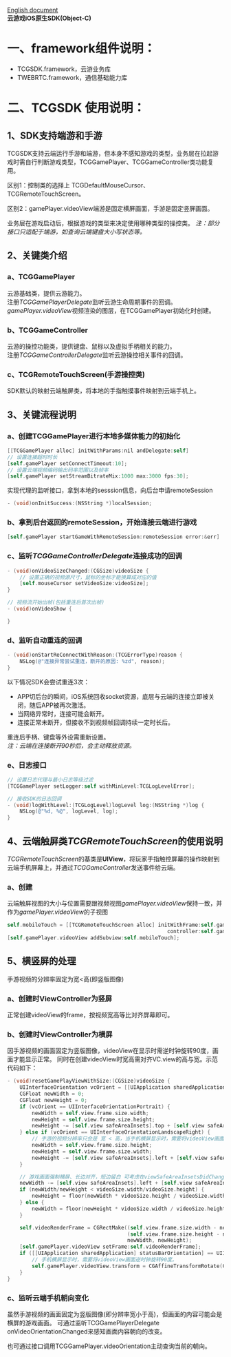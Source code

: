 [English document](Mobile_Game_Quick_Start_EN-US.md)  
**云游戏iOS原生SDK(Object-C)**
# 一、framework组件说明：
- TCGSDK.framework，云游业务库
- TWEBRTC.framework，通信基础能力库<br>

# 二、TCGSDK 使用说明：
## 1、SDK支持端游和手游
TCGSDK支持云端运行手游和端游，但本身不感知游戏的类型，业务层在拉起游戏时需自行判断游戏类型，TCGGamePlayer、TCGGameController类功能复用。

区别1：控制类的选择上 TCGDefaultMouseCursor、TCGRemoteTouchScreen。

区别2：gamePlayer.videoView端游是固定横屏画面，手游是固定竖屏画面。

业务层在游戏启动后，根据游戏的类型来决定使用哪种类型的操控类。
*注：部分接口只适配于端游，如查询云端键盘大小写状态等。*

## 2、关键类介绍
### a、TCGGamePlayer
云游基础类，提供云游能力。<br>
注册*TCGGamePlayerDelegate*监听云游生命周期事件的回调。<br>
*gamePlayer.videoView*视频渲染的图层，在TCGGamePlayer初始化时创建。
### b、TCGGameController
云游的操控功能类，提供键盘、鼠标以及虚拟手柄相关的能力。<br>
注册*TCGGameControllerDelegate*监听云游操控相关事件的回调。
### c、TCGRemoteTouchScreen(手游操控类)
SDK默认的映射云端触屏类，将本地的手指触摸事件映射到云端手机上。<br>


## 3、关键流程说明
### a、创建TCGGamePlayer进行本地多媒体能力的初始化
```objectivec
[[TCGGamePlayer alloc] initWithParams:nil andDelegate:self]
// 设置连接超时时长
[self.gamePlayer setConnectTimeout:10]; 
// 设置云端视频编码输出码率范围以及帧率
[self.gamePlayer setStreamBitrateMix:1000 max:3000 fps:30]; 
```
实现代理的监听接口，拿到本地的sesssion信息，向后台申请remoteSession
```objectivec
- (void)onInitSuccess:(NSString *)localSession;
```

### b、拿到后台返回的remoteSession，开始连接云端进行游戏
```objectivec
[self.gamePlayer startGameWithRemoteSession:remoteSession error:&err]
```

### c、监听*TCGGameControllerDelegate*连接成功的回调
```objectivec
- (void)onVideoSizeChanged:(CGSize)videoSize {
    // 设置正确的视频源尺寸，鼠标的坐标才能换算成对应的值
    [self.mouseCursor setVideoSize:videoSize];
}

// 视频流开始出帧(包括重连后首次出帧)
- (void)onVideoShow {

}
```

### d、监听自动重连的回调
```objectivec
- (void)onStartReConnectWithReason:(TCGErrorType)reason {
    NSLog(@"连接异常尝试重连，断开的原因: %zd", reason);
}
```
以下情况SDK会尝试重连3次：
- APP切后台的瞬间，iOS系统回收socket资源，底层与云端的连接立即被关闭，随后APP被再次激活。
- 当网络异常时，连接可能会断开。
- 连接正常未断开，但接收不到视频帧回调持续一定时长后。

重连后手柄、键盘等外设需重新设置。<br>
*注：云端在连接断开90秒后，会主动释放资源。*


### e、日志接口
```objectivec
// 设置日志代理与最小日志等级过滤
[TCGGamePlayer setLogger:self withMinLevel:TCGLogLevelError];

// 接收SDK的日志回调
- (void)logWithLevel:(TCGLogLevel)logLevel log:(NSString *)log {
    NSLog(@"%d, %@", logLevel, log);
}
```

## 4、云端触屏类*TCGRemoteTouchScreen*的使用说明
*TCGRemoteTouchScreen*的基类是**UIView**，将玩家手指触控屏幕的操作映射到云端手机屏幕上，并通过*TCGGameController*发送事件给云端。

### a、创建
云端触屏视图的大小与位置需要跟视频视图*gamePlayer.videoView*保持一致，并作为*gamePlayer.videoView*的子视图
```objectivec
self.mobileTouch = [[TCGRemoteTouchScreen alloc] initWithFrame:self.gamePlayer.videoView.bounds
                                                    controller:self.gameController];
[self.gamePlayer.videoView addSubview:self.mobileTouch];
```

## 5、横竖屏的处理
手游视频的分辨率固定为宽<高(即竖版图像)

### a、创建时ViewController为竖屏
正常创建videoView的frame，按视频宽高等比对齐屏幕即可。

### b、创建时ViewController为横屏
因手游视频的画面固定为竖版图像，videoView在显示时需逆时钟旋转90度，画面才能显示正常。 同时在创建videoView时宽高需对齐VC.view的高与宽。示范代码如下：
```objectivec
- (void)resetGamePlayViewWithSize:(CGSize)videoSize {
    UIInterfaceOrientation vcOrient = [[UIApplication sharedApplication] statusBarOrientation];
    CGFloat newWidth = 0;
    CGFloat newHeight = 0;
    if (vcOrient == UIInterfaceOrientationPortrait) {
        newWidth = self.view.frame.size.width;
        newHeight = self.view.frame.size.height;
        newHeight -= [self.view safeAreaInsets].top + [self.view safeAreaInsets].bottom;
    } else if (vcOrient == UIInterfaceOrientationLandscapeRight) {
        // 手游的视频分辨率只会是 宽 < 高，当手机横屏显示时，需要将videoView画面逆时钟旋转90度。
        newWidth = self.view.frame.size.height;
        newHeight = self.view.frame.size.width;
        newHeight -= [self.view safeAreaInsets].left + [self.view safeAreaInsets].right;
    }

    // 游戏画面强制横屏、长边对齐，短边留白 可考虑在viewSafeAreaInsetsDidChange之后再创建subview
    newWidth -= [self.view safeAreaInsets].left + [self.view safeAreaInsets].right;
    if (newWidth/newHeight < videoSize.width/videoSize.height) {
        newHeight = floor(newWidth * videoSize.height / videoSize.width);
    } else {
        newWidth = floor(newHeight * videoSize.width / videoSize.height);
    }

    self.videoRenderFrame = CGRectMake((self.view.frame.size.width - newWidth) / 2,
                                       (self.view.frame.size.height - newHeight) / 2,
                                       newWidth, newHeight);
    [self.gamePlayer.videoView setFrame:self.videoRenderFrame];
    if ([[UIApplication sharedApplication] statusBarOrientation] == UIInterfaceOrientationLandscapeRight) {
        // 手机横屏显示时，需要将videoView画面逆时钟旋转90度。
        self.gamePlayer.videoView.transform = CGAffineTransformRotate(CGAffineTransformIdentity, -M_PI_2);
    }
}
```

### c、监听云端手机朝向变化
虽然手游视频的画面固定为竖版图像(即分辨率宽小于高)，但画面的内容可能会是横屏的游戏画面。 可通过监听TCGGamePlayerDelegate onVideoOrientationChanged来感知画面内容朝向的改变。

也可通过接口调用TCGGamePlayer.videoOrientation主动查询当前的朝向。
